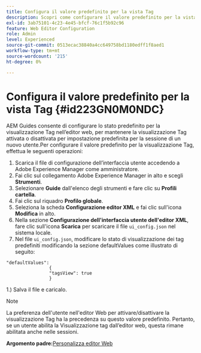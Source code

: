 ```yaml
---
title: Configura il valore predefinito per la vista Tag
description: Scopri come configurare il valore predefinito per la vista Tag
exl-id: 3ab75101-4c23-4e45-bfcf-76c1f5b92c96
feature: Web Editor Configuration
role: Admin
level: Experienced
source-git-commit: 0513ecac38840a4cc649758bd1180edff1f8aed1
workflow-type: tm+mt
source-wordcount: '215'
ht-degree: 0%

---
```


# Configura il valore predefinito per la vista Tag {#id223GN0M0NDC}

AEM Guides consente di configurare lo stato predefinito per la visualizzazione Tag nell’editor web, per mantenere la visualizzazione Tag attivata o disattivata per impostazione predefinita per la sessione di un nuovo utente.Per configurare il valore predefinito per la visualizzazione Tag, effettua le seguenti operazioni:

1. Scarica il file di configurazione dell’interfaccia utente accedendo a Adobe Experience Manager come amministratore.
1. Fai clic sul collegamento Adobe Experience Manager in alto e scegli **Strumenti**.
1. Selezionare **Guide** dall&#39;elenco degli strumenti e fare clic su **Profili cartella**.
1. Fai clic sul riquadro **Profilo globale**.
1. Seleziona la scheda **Configurazione editor XML** e fai clic sull&#39;icona **Modifica** in alto.
1. Nella sezione **Configurazione dell&#39;interfaccia utente dell&#39;editor XML**, fare clic sull&#39;icona **Scarica** per scaricare il file `ui_config.json` nel sistema locale.
1. Nel file `ui_config.json`, modificare lo stato di visualizzazione dei tag predefiniti modificando la sezione defaultValues come illustrato di seguito:

```
"defaultValues":
                {
                "tagsView": true
                }
```

1.) Salva il file e caricalo.

>[!NOTE]
>
> La preferenza dell&#39;utente nell&#39;editor Web per attivare/disattivare la visualizzazione Tag ha la precedenza su questo valore predefinito. Pertanto, se un utente abilita la Visualizzazione tag dall’editor web, questa rimane abilitata anche nelle sessioni.

**Argomento padre:**&#x200B;[&#x200B; Personalizza editor Web](conf-web-editor.md)
